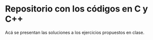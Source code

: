 Repositorio con los códigos en C y C++
======================================

Acá se presentan las soluciones a los ejercicios propuestos en clase.